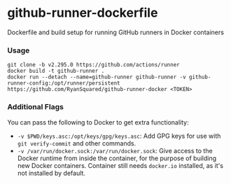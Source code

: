 # github-runner-dockerfile
Dockerfile and build setup for running GitHub runners in Docker containers

### Usage

```
git clone -b v2.295.0 https://github.com/actions/runner
docker build -t github-runner .
docker run --detach --name=github-runner github-runner -v github-runner-config:/opt/runner/persistent https://github.com/RyanSquared/github-runner-docker <TOKEN>
```

### Additional Flags

You can pass the following to Docker to get extra functionality:

* `-v $PWD/keys.asc:/opt/keys/gpg/keys.asc`: Add GPG keys for use with
  `git verify-commit` and other commands.
* `-v /var/run/docker.sock:/var/run/docker.sock`: Give access to the Docker
  runtime from inside the container, for the purpose of building new Docker
  containers. Container still needs `docker.io` installed, as it's not
  installed by default.
